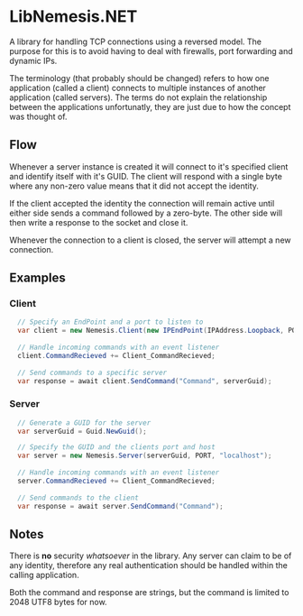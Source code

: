 # LibNemesis.NET

A library for handling TCP connections using a reversed model. The purpose for this is to avoid having to deal with firewalls, port forwarding and dynamic IPs.

The terminology (that probably should be changed) refers to how one application (called a client) connects to multiple instances of another application (called servers). The terms do not explain the relationship between the applications unfortunatly, they are just due to how the concept was thought of.

## Flow

Whenever a server instance is created it will connect to it's specified client and identify itself with it's GUID.
The client will respond with a single byte where any non-zero value means that it did not accept the identity.

If the client accepted the identity the connection will remain active until either side sends a command followed by a zero-byte. The other side will then write a response to the socket and close it.

Whenever the connection to a client is closed, the server will attempt a new connection.

## Examples
### Client
```C#
  // Specify an EndPoint and a port to listen to
  var client = new Nemesis.Client(new IPEndPoint(IPAddress.Loopback, PORT));
  
  // Handle incoming commands with an event listener
  client.CommandRecieved += Client_CommandRecieved;
  
  // Send commands to a specific server
  var response = await client.SendCommand("Command", serverGuid);
```

### Server
```C#
  // Generate a GUID for the server
  var serverGuid = Guid.NewGuid();

  // Specify the GUID and the clients port and host
  var server = new Nemesis.Server(serverGuid, PORT, "localhost");
  
  // Handle incoming commands with an event listener
  server.CommandRecieved += Client_CommandRecieved;
  
  // Send commands to the client
  var response = await server.SendCommand("Command");
```

## Notes

There is **no** security *whatsoever* in the library. Any server can claim to be of any identity, therefore any real authentication should be handled within the calling application.

Both the command and response are strings, but the command is limited to 2048 UTF8 bytes for now.
